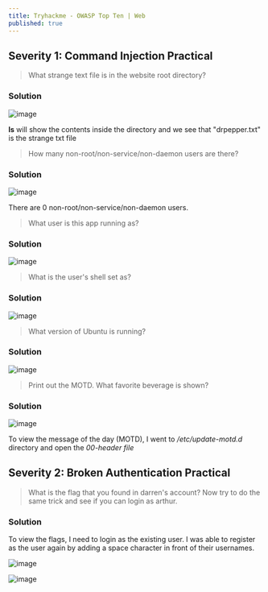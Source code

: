 ```yaml
---
title: Tryhackme - OWASP Top Ten | Web
published: true
---
```


## [](#header-2)Severity 1: Command Injection Practical

> What strange text file is in the website root directory?

### [](#header-3)Solution
![image](https://user-images.githubusercontent.com/81070073/112799398-24c3d100-9023-11eb-898a-ee01618b4f0b.png)

**ls** will show the contents inside the directory and we see that "drpepper.txt" is the strange txt file

> How many non-root/non-service/non-daemon users are there?

### [](#header-3)Solution
![image](https://user-images.githubusercontent.com/81070073/112800278-4cffff80-9024-11eb-9803-245029bdc13b.png)

There are 0 non-root/non-service/non-daemon users.

> What user is this app running as?

### [](#header-3)Solution
![image](https://user-images.githubusercontent.com/81070073/112800478-8e90aa80-9024-11eb-9040-6fb032f89d41.png)

> What is the user's shell set as?

### [](#header-3)Solution
![image](https://user-images.githubusercontent.com/81070073/112800768-f1824180-9024-11eb-9fa8-2c1eb1d725c6.png)

> What version of Ubuntu is running?

### [](#header-3)Solution
![image](https://user-images.githubusercontent.com/81070073/112801944-6144fc00-9026-11eb-87de-29d7b68ae136.png)

> Print out the MOTD. What favorite beverage is shown?

### [](#header-3)Solution
![image](https://user-images.githubusercontent.com/81070073/112801538-dcf27900-9025-11eb-9cb3-1c976565bcd2.png)

To view the message of the day (MOTD), I went to _/etc/update-motd.d_ directory and open the _00-header file_ 

## [](#header-2)Severity 2: Broken Authentication Practical

>  What is the flag that you found in darren's account?
>  Now try to do the same trick and see if you can login as arthur.

### [](#header-3)Solution

To view the flags, I need to login as the existing user. I was able to register as the user again by adding a space character in front of their usernames. 

![image](https://user-images.githubusercontent.com/81070073/112933700-35348400-90d5-11eb-9bba-be2387df11ba.png)

![image](https://user-images.githubusercontent.com/81070073/112933566-f56d9c80-90d4-11eb-99de-2604b2b81da5.png)

